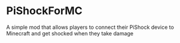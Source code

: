 # PiShockForMC
A simple mod that allows players to connect their PiShock device to Minecraft and get shocked when they take damage

